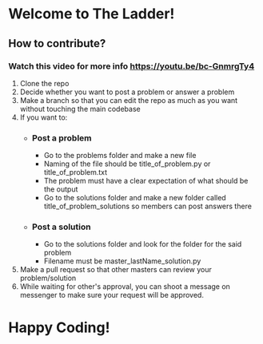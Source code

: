 # Welcome to The Ladder!

## How to contribute?
### Watch this video for more info https://youtu.be/bc-GnmrgTy4
1. Clone the repo
2. Decide whether you want to post a problem or answer a problem
3. Make a branch so that you can edit the repo as much as you want without touching the main codebase
4. If you want to:
   - ### Post a problem
     - Go to the problems folder and make a new file
     - Naming of the file should be title_of_problem.py or title_of_problem.txt 
     - The problem must have a clear expectation of what should be the output
     - Go to the solutions folder and make a new folder called title_of_problem_solutions so members can post answers there
   - ### Post a solution
     - Go to the solutions folder and look for the folder for the said problem
     - Filename must be master_lastName_solution.py
5. Make a pull request so that other masters can review your problem/solution
6. While waiting for other's approval, you can shoot a message on messenger to make sure your request will be approved.

# Happy Coding!
